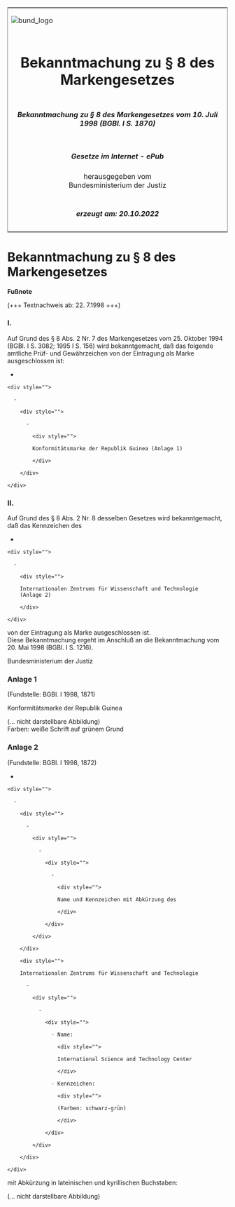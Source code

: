 <span id="DECKBLATT.html"></span>

<table border="0" frame="border" width="100%">

<tr valign="top">

<td align="left">

![bund\_logo](BfJ_2021_Web_de_de.gif)

</td>

<td align="right">

 

</td>

</tr>

<tr align="center" valign="middle">

<td colspan="2">

# Bekanntmachung zu § 8 des Markengesetzes

</td>

</tr>

<tr align="center" valign="middle">

<td colspan="2">

##### Bekanntmachung zu § 8 des Markengesetzes vom 10. Juli 1998 (BGBl. I S. 1870)

</td>

</tr>

<tr align="center" valign="middle">

<td colspan="2">

  
  

##### Gesetze im Internet - ePub  
  
herausgegeben vom  
Bundesministerium der Justiz

</td>

</tr>

<tr align="center" valign="bottom">

<td colspan="2">

  
  

##### erzeugt am: 20.10.2022

</td>

</tr>

</table>

<span id="BJNR187000998.html"></span>

# Bekanntmachung zu § 8 des Markengesetzes

<div>

  
**Fußnote**

<div class="jnhtml">

<div>

<div class="jurAbsatz">

(+++ Textnachweis ab: 22. 7.1998 +++)

</div>

</div>

</div>

</div>

<span id="BJNR187000998BJNE000100311.html"></span>

### I.  

<div>

<div class="jnhtml">

<div>

<div class="jurAbsatz">

Auf Grund des § 8 Abs. 2 Nr. 7 des Markengesetzes vom 25. Oktober 1994
(BGBl. I S. 3082; 1995 I S. 156) wird bekanntgemacht, daß das folgende
amtliche Prüf- und Gewährzeichen von der Eintragung als Marke
ausgeschlossen ist:

  - 
    
    <div style="">
    
      - 
        
        <div style="">
        
          - 
            
            <div style="">
            
            Konformitätsmarke der Republik Guinea (Anlage 1)
            
            </div>
        
        </div>
    
    </div>

</div>

</div>

</div>

</div>

<span id="BJNR187000998BJNE000200311.html"></span>

### II.  

<div>

<div class="jnhtml">

<div>

<div class="jurAbsatz">

Auf Grund des § 8 Abs. 2 Nr. 8 desselben Gesetzes wird bekanntgemacht,
daß das Kennzeichen des

  - 
    
    <div style="">
    
      - 
        
        <div style="">
        
        Internationalen Zentrums für Wissenschaft und Technologie
        (Anlage 2)
        
        </div>
    
    </div>

von der Eintragung als Marke ausgeschlossen ist.  
Diese Bekanntmachung ergeht im Anschluß an die Bekanntmachung vom 20.
Mai 1998 (BGBl. I S. 1216).

</div>

<div class="jurAbsatz">

<span class="SP">Bundesministerium der Justiz</span>

</div>

</div>

</div>

</div>

<span id="BJNR187000998BJNE000300311.html"></span>

### Anlage 1  

<div>

<div class="jnhtml">

<div>

<div class="jurAbsatz">

<div class="kommentar_Fundstelle">

(Fundstelle: BGBl. I 1998, 1871)

</div>

</div>

<div class="jurAbsatz">

Konformitätsmarke der Republik Guinea  
  

<div class="kommentar_Hinweis">

(... nicht darstellbare Abbildung)  
Farben: weiße Schrift auf grünem Grund

</div>

</div>

</div>

</div>

</div>

<span id="BJNR187000998BJNE000400311.html"></span>

### Anlage 2  

<div>

<div class="jnhtml">

<div>

<div class="jurAbsatz">

<div class="kommentar_Fundstelle">

(Fundstelle: BGBl. I 1998, 1872)

</div>

</div>

<div class="jurAbsatz">

  - 
    
    <div style="">
    
      - 
        
        <div style="">
        
          - 
            
            <div style="">
            
              - 
                
                <div style="">
                
                  - 
                    
                    <div style="">
                    
                    Name und Kennzeichen mit Abkürzung des
                    
                    </div>
                
                </div>
            
            </div>
        
        </div>
        
        <div style="">
        
        Internationalen Zentrums für Wissenschaft und Technologie
        
          - 
            
            <div style="">
            
              - 
                
                <div style="">
                
                  - Name:
                    
                    <div style="">
                    
                    International Science and Technology Center
                    
                    </div>
                
                  - Kennzeichen:
                    
                    <div style="">
                    
                    (Farben: schwarz-grün)
                    
                    </div>
                
                </div>
            
            </div>
        
        </div>
    
    </div>

mit Abkürzung in lateinischen und kyrillischen Buchstaben:  
  

<div class="kommentar_Hinweis">

(... nicht darstellbare Abbildung)

</div>

</div>

</div>

</div>

</div>

